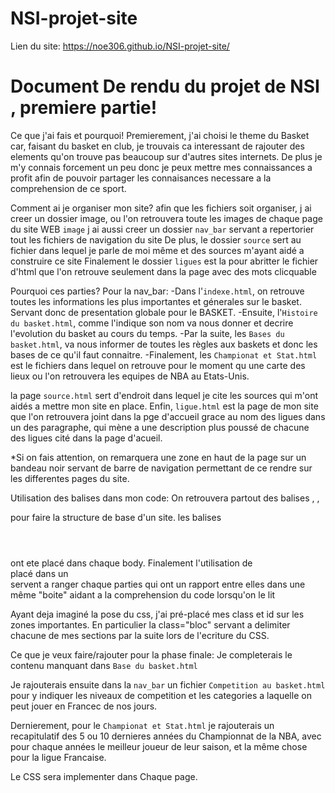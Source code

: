 # NSI-projet-site
Lien du site:
https://noe306.github.io/NSI-projet-site/


# Document De rendu du projet de NSI , premiere partie!

Ce que j'ai fais et pourquoi!
Premierement, j'ai choisi le theme du Basket car, faisant du basket en club, je trouvais ca interessant de rajouter des elements qu'on trouve pas beaucoup sur d'autres sites internets. 
De plus je m'y connais forcement un peu donc je peux mettre mes connaissances a profit afin de pouvoir partager les connaisances necessare a la comprehension de ce sport.


Comment ai je organiser mon site?
afin que les fichiers soit organiser, j ai creer un dossier image, ou l'on retrouvera toute les images de chaque page du site WEB `image`
j ai aussi creer un dossier `nav_bar` servant a repertorier tout les fichiers de navigation du site
De plus, le dossier `source` sert au fichier dans lequel je parle de moi même et des sources m'ayant aidé a construire ce site
Finalement le dossier `ligues` est la pour abritter le fichier d'html que l'on retrouve seulement dans la page avec des mots clicquable


Pourquoi ces parties?
Pour la nav_bar:
    -Dans l'`indexe.html`, on retrouve toutes les informations les plus importantes et génerales sur le basket. Servant donc de presentation globale pour le BASKET.
    -Ensuite, l'`Histoire du basket.html`, comme l'indique son nom va nous donner et decrire l'evolution du basket au cours du temps.
    -Par la suite, les `Bases du basket.html`, va nous informer de toutes les règles aux baskets et donc les bases de ce qu'il faut connaitre.
    -Finalement, les `Championat et Stat.html` est le fichiers dans lequel on retrouve pour le moment qu une carte des lieux ou l'on retrouvera les equipes de NBA au Etats-Unis.

la page `source.html` sert d'endroit dans lequel je cite les sources qui m'ont aidés a mettre mon site en place.
Enfin, `ligue.html` est la page de mon site que l'on retrouvera joint dans la pge d'accueil grace au nom des ligues dans un des paragraphe, qui mène a une description plus poussé de chacune des ligues cité dans la page d'acueil.

*Si on fais attention, on remarquera une zone en haut de la page sur un bandeau noir servant de barre de navigation permettant de ce rendre sur les differentes pages du site.

Utilisation des balises dans mon code:
On retrouvera partout des balises <head></head>, <body></body>, <footer></footer> pour faire la structure de base d'un site.
les balises <header></header> ont ete placé dans chaque body.
Finalement l'utilisation de <section></section> placé dans un <main></main> servent a ranger chaque parties qui ont un rapport entre elles dans une même "boite" aidant a la comprehension du code lorsqu'on le lit


Ayant deja imaginé la pose du css, j'ai pré-placé mes class et id sur les zones importantes. En particulier la class="bloc" servant a delimiter chacune de mes sections par la suite lors de l'ecriture du CSS.

Ce que je veux faire/rajouter pour la phase finale:
Je completerais le contenu manquant dans `Base du basket.html`

Je rajouterais ensuite dans la `nav_bar` un fichier `Competition au basket.html` pour y indiquer les niveaux de competition et les categories a laquelle on peut jouer en Francec de nos jours.

Dernierement, pour le `Championat et Stat.html` je rajouterais un recapitulatif des 5 ou 10 dernieres années du Championnat de la NBA, avec pour chaque années le meilleur joueur de leur saison, et la même chose pour la ligue Francaise.

Le CSS sera implementer dans Chaque page.